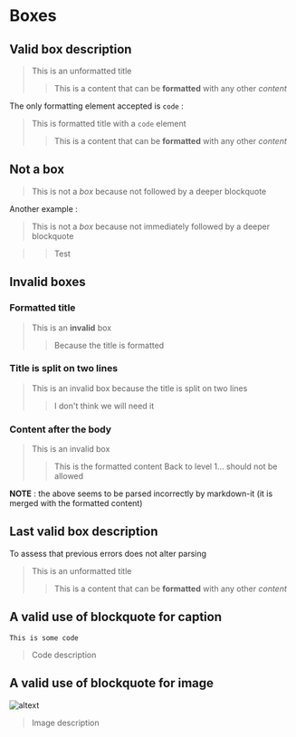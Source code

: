 # Boxes

## Valid box description

> This is an unformatted title
>> This is a content that can be **formatted**
>> with any other *content*

The only formatting element accepted is `code` :

> This is formatted title with a `code` element
>> This is a content that can be **formatted**
>> with any other *content*

## Not a box

> This is not a *box* because not followed by a deeper blockquote

Another example :

> This is not a *box* because not immediately followed by a deeper blockquote
<!-- markdownlint-disable-next-line -->

>> Test

## Invalid boxes

### Formatted title

> This is an **invalid** box
>> Because the title is formatted

### Title is split on two lines

> This is an invalid box
> because the title is split on two lines
>> I don't think we will need it

### Content after the body

> This is an invalid box
>> This is the formatted content
> Back to level 1... should not be allowed

**NOTE** : the above seems to be parsed incorrectly by markdown-it
(it is merged with the formatted content)

## Last valid box description

To assess that previous errors does not alter parsing

> This is an unformatted title
>> This is a content that can be **formatted**
>> with any other *content*

## A valid use of blockquote for caption

```text
This is some code
```

> Code description

## A valid use of blockquote for image

![altext](url.jpg)

> Image description
